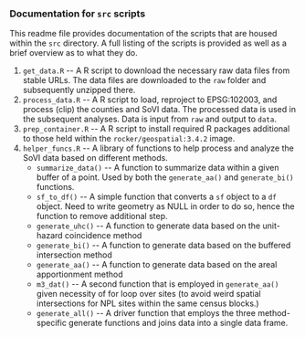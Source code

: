 ### Documentation for `src` scripts

This readme file provides documentation of the scripts that are housed within the `src` directory. A full listing of the scripts is provided as well as a  brief overview as to what they do.

1. `get_data.R` -- A R script to download the necessary raw data files from stable URLs. The data files are downloaded to the `raw` folder and subsequently unzipped there.
2. `process_data.R` -- A R script to load, reproject to EPSG:102003, and process (clip) the counties and SoVI data. The processed data is used in the subsequent analyses. Data is input from `raw` and output to `data`.
3. `prep_container.R` -- A R script to install required R packages additional to those held within the `rocker/geospatial:3.4.2` image.
4. `helper_funcs.R` -- A library of functions to help process and analyze the SoVI data based on different methods.
    * `summarize_data()` -- A function to summarize data within a given buffer of a point. Used by both the `generate_aa()` and `generate_bi()` functions.
    * `sf_to_df()` -- A simple function that converts a `sf` object to a `df` object. Need to write geometry as NULL in order to do so, hence the function to remove additional step.
    * `generate_uhc()` -- A function to generate data based on the unit-hazard coincidence method
    * `generate_bi()` -- A function to generate data based on the buffered intersection method
    * `generate_aa()` -- A function to generate data based on the areal apportionment method
    * `m3_dat()` -- A second function that is employed in `generate_aa()` given necessity of for loop over sites (to avoid weird spatial intersections for NPL sites within the same census blocks.)
    * `generate_all()` -- A driver function that employs the three method-specific generate functions and joins data into a single data frame.
